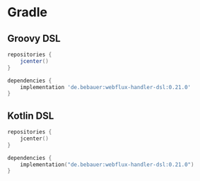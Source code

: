 # Gradle

## Groovy DSL

```groovy
repositories {
    jcenter()
}

dependencies {
    implementation 'de.bebauer:webflux-handler-dsl:0.21.0'
}
```

## Kotlin DSL

```kotlin
repositories {
    jcenter()
}

dependencies {
    implementation("de.bebauer:webflux-handler-dsl:0.21.0")
}
```